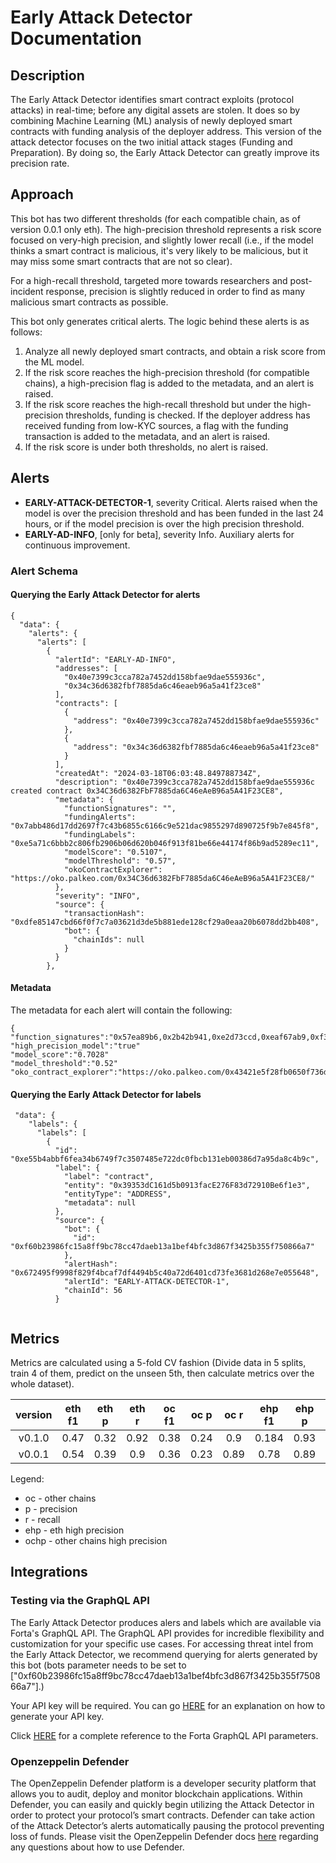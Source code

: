 # Early Attack Detector Documentation

## Description

The Early Attack Detector identifies smart contract exploits (protocol attacks) in real-time; before any digital assets are stolen. It does so by combining Machine Learning (ML) analysis of newly deployed smart contracts with funding analysis of the deployer address. This version of the attack detector focuses on the two initial attack stages (Funding and Preparation). By doing so, the Early Attack Detector can greatly improve its precision rate.


## Approach

This bot has two different thresholds (for each compatible chain, as of version 0.0.1 only eth). The high-precision threshold represents a risk score focused on very-high precision, and slightly lower recall (i.e., if the model thinks a smart contract is malicious, it's very likely to be malicious, but it may miss some smart contracts that are not so clear). 

For a high-recall threshold, targeted more towards researchers and post-incident response, precision is slightly reduced in order to find as many malicious smart contracts as possible.

This bot only generates critical alerts. The logic behind these alerts is as follows:

1. Analyze all newly deployed smart contracts, and obtain a risk score from the ML model.
2. If the risk score reaches the high-precision threshold (for compatible chains), a high-precision flag is added to the metadata, and an alert is raised.
3. If the risk score reaches the high-recall threshold but under the high-precision thresholds, funding is checked. If the deployer address has received funding from low-KYC sources, a flag with the funding transaction is added to the metadata, and an alert is raised.
4. If the risk score is under both thresholds, no alert is raised.

## Alerts
- **EARLY-ATTACK-DETECTOR-1**, severity Critical. Alerts raised when the model is over the precision threshold and has been funded in the last 24 hours, or if the model precision is over the high precision threshold.
- **EARLY-AD-INFO**, [only for beta], severity Info. Auxiliary alerts for continuous improvement. 

### Alert Schema

#### Querying the Early Attack Detector for alerts

```
{
  "data": {
    "alerts": {
      "alerts": [
        {
          "alertId": "EARLY-AD-INFO",
          "addresses": [
            "0x40e7399c3cca782a7452dd158bfae9dae555936c",
            "0x34c36d6382fbf7885da6c46eaeb96a5a41f23ce8"
          ],
          "contracts": [
            {
              "address": "0x40e7399c3cca782a7452dd158bfae9dae555936c"
            },
            {
              "address": "0x34c36d6382fbf7885da6c46eaeb96a5a41f23ce8"
            }
          ],
          "createdAt": "2024-03-18T06:03:48.849788734Z",
          "description": "0x40e7399c3cca782a7452dd158bfae9dae555936c created contract 0x34C36d6382FbF7885da6C46eAeB96a5A41F23CE8",
          "metadata": {
            "functionSignatures": "",
            "fundingAlerts": "0x7abb486d17dd2697f7c43b6855c6166c9e521dac9855297d890725f9b7e845f8",
            "fundingLabels": "0xe5a71c6bbb2c806fb2906b06d620b046f913f81be66e44174f86b9ad5289ec11",
            "modelScore": "0.5107",
            "modelThreshold": "0.57",
            "okoContractExplorer": "https://oko.palkeo.com/0x34C36d6382FbF7885da6C46eAeB96a5A41F23CE8/"
          },
          "severity": "INFO",
          "source": {
            "transactionHash": "0xdfe85147cbd66f0f7c7a03621d3de5b881ede128cf29a0eaa20b6078dd2bb408",
            "bot": {
              "chainIds": null
            }
          }
        },
```

#### Metadata

The metadata for each alert will contain the following: 

```
{
"function_signatures":"0x57ea89b6,0x2b42b941,0xe2d73ccd,0xeaf67ab9,0xf39d8c65,0x9763d29b,0xbedf0f4a,0xe26d7a70,0xffffffff"
"high_precision_model":"true"
"model_score":"0.7028"
"model_threshold":"0.52"
"oko_contract_explorer":"https://oko.palkeo.com/0x43421e5f28fb0650f736d917541265fd7a6b69a0/"
```

#### Querying the Early Attack Detector for labels

```
 "data": {
    "labels": {
      "labels": [
        {
          "id": "0xe55b4abbf6fea34b6749f7c3507485e722dc0fbcb131eb00386d7a95da8c4b9c",
          "label": {
            "label": "contract",
            "entity": "0x39353dC161d5b0913facE276F83d72910Be6f1e3",
            "entityType": "ADDRESS",
            "metadata": null
          },
          "source": {
            "bot": {
              "id": "0xf60b23986fc15a8ff9bc78cc47daeb13a1bef4bfc3d867f3425b355f750866a7"
            },
            "alertHash": "0x672495f9998f829f4bcaf7df4494b5c40a72d6401cd73fe3681d268e7e055648",
            "alertId": "EARLY-ATTACK-DETECTOR-1",
            "chainId": 56
          }
       
```



## Metrics

Metrics are calculated using a 5-fold CV fashion (Divide data in 5 splits, train 4 of them, predict on the unseen 5th, then calculate metrics over the whole dataset). 

|version|eth f1|eth p|eth r|oc f1|oc p|oc r|ehp f1|ehp p|ehp r|ochp f1|ochp p|ochp r|
|:-----:|:-----:|:-----:|:-----:|:-----:|:-----:|:-----:|:-----:|:-----:|:-----:|:-----:|:-----:|:-----:|
|v0.1.0|0.47|0.32|0.92|0.38|0.24|0.9|0.184|0.93|0.1|-|-|-|
|v0.0.1|0.54|0.39|0.9|0.36|0.23|0.89|0.78|0.89|0.69|0.26|0.84|0.15|

Legend:
- oc - other chains
- p - precision
- r - recall
- ehp - eth high precision
- ochp - other chains high precision


## Integrations

### Testing via the GraphQL API

The Early Attack Detector produces alers and labels which are available via Forta's GraphQL API. The GraphQL API provides for incredible flexibility and customization for your specific use cases. For accessing threat intel from the Early Attack Detector, we recommend querying for alerts generated by this bot (bots parameter needs to be set to ["0xf60b23986fc15a8ff9bc78cc47daeb13a1bef4bfc3d867f3425b355f750866a7"].)

Your API key will be required. You can go [HERE](https://docs.forta.network/en/latest/api-keys/?_gl=1*1ss8ki4*_ga*Njg5MDIxNjQ5LjE2ODU5OTEyODE.*_ga_3ERDDVRGQQ*MTcxMDc5MDk3NS4xNjIuMS4xNzEwNzkxODQzLjAuMC4w) for an explanation on how to generate your API key.

Click [HERE](https://docs.forta.network/en/latest/forta-api-reference/?_gl=1*zxaxka*_ga*Njg5MDIxNjQ5LjE2ODU5OTEyODE.*_ga_3ERDDVRGQQ*MTcxMDc5MDk3NS4xNjIuMS4xNzEwNzkyMDMzLjAuMC4w#query-labels) for a complete reference to the Forta GraphQL API parameters.


### Openzeppelin Defender

The OpenZeppelin Defender platform is a developer security platform that allows you to audit, deploy and monitor blockchain applications. Within Defender, you can easily and quickly begin utilizing the Attack Detector in order to protect your protocol’s smart contracts. Defender can take action of the Attack Detector’s alerts automatically pausing the protocol preventing loss of funds. Please visit the OpenZeppelin Defender docs [here](https://docs.openzeppelin.com/defender) regarding any questions about how to use Defender.

